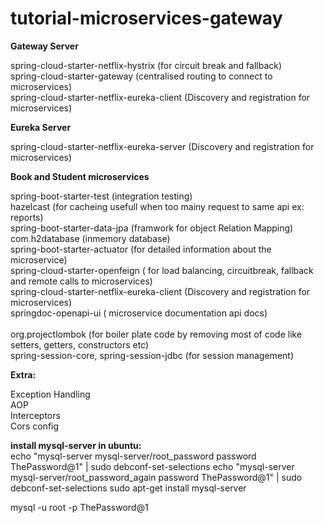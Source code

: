 # tutorial-microservices-gateway

<strong>Gateway Server</strong>

spring-cloud-starter-netflix-hystrix (for circuit break and fallback)<br>
spring-cloud-starter-gateway (centralised routing to connect to microservices)<br>
spring-cloud-starter-netflix-eureka-client (Discovery and registration for microservices)<br>

<strong>Eureka Server</strong>

spring-cloud-starter-netflix-eureka-server (Discovery and registration for microservices)<br>

<strong>Book and Student microservices</strong>

spring-boot-starter-test (integration testing)<br>
hazelcast (for cacheing usefull when too mainy request to same api ex: reports)<br>
spring-boot-starter-data-jpa (framwork for object Relation Mapping)<br>
com.h2database (inmemory database)<br>
spring-boot-starter-actuator (for detailed information about the microservice)<br>
spring-cloud-starter-openfeign ( for load balancing, circuitbreak, fallback and remote calls to microservices)<br>
spring-cloud-starter-netflix-eureka-client (Discovery and registration for microservices)<br>
springdoc-openapi-ui ( microservice documentation api docs)<br><br>
org.projectlombok (for boiler plate code by removing most of code like setters, getters, constructors etc)<br>
spring-session-core, spring-session-jdbc (for session management)<br>

<strong>Extra:</strong>

Exception Handling<br>
AOP<br>
Interceptors<br>
Cors config<br>

<strong>install mysql-server in ubuntu:</strong><br>
echo "mysql-server mysql-server/root_password password ThePassword@1" | sudo debconf-set-selections 
echo "mysql-server mysql-server/root_password_again password ThePassword@1" | sudo debconf-set-selections
sudo apt-get install mysql-server

mysql -u root -p
ThePassword@1






